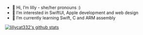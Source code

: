<p float="left">
  <ul>
    <li>👋 Hi, I’m lilly - she/her pronouns :)</li>
    <li>👀 I’m interested in SwiftUI, Apple development and web design</li>
    <li>🌱 I’m currently learning Swift, C and ARM assembly</li>
  </ul>
</p>

<a href="https://github.com/lillycat332"><img src="https://github-readme-stats.vercel.app/api?username=lillycat332&hide_border=true&show_icons=true" alt="lillycat332's github stats">
